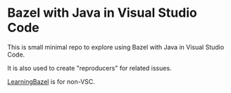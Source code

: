 # Bazel with Java in Visual Studio Code

This is small minimal repo to explore using Bazel with Java in Visual Studio Code.

It is also used to create "reproducers" for related issues.

[LearningBazel](https://github.com/vorburger/LearningBazel/) is for non-VSC.
